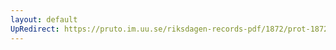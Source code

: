 ```yaml
---
layout: default
UpRedirect: https://pruto.im.uu.se/riksdagen-records-pdf/1872/prot-1872--ak--322/prot-1872--ak--322_095.pdf
---
```

